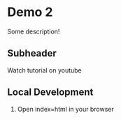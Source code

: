 # Demo 2

Some description!

## Subheader

Watch tutorial on youtube

## Local Development

1. Open index=html in your browser


